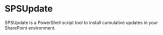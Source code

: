 # SPSUpdate
SPSUpdate is a PowerShell script tool to install cumulative updates in your SharePoint environment.
